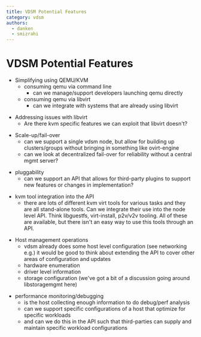 ```yaml
---
title: VDSM Potential Features
category: vdsm
authors:
  - danken
  - smizrahi
---
```


# VDSM Potential Features

*   Simplifying using QEMU/KVM
    -   consuming qemu via command line
        -   can we manage/support developers launching qemu directly
    -   consuming qemu via libvirt
        -   can we integrate with systems that are already using libvirt

<!-- -->

*   Addressing issues with libvirt
    -   Are there kvm specific features we can exploit that libvirt doesn't?

<!-- -->

*   Scale-up/fail-over
    -   can we support a single vdsm node, but allow for building up clusters/groups without bringing in something like ovirt-engine
    -   can we look at decentralized fail-over for reliability without a central mgmt server?

<!-- -->

*   pluggability
    -   can we support an API that allows for third-party plugins to support new features or changes in implementation?

<!-- -->

*   kvm tool integration into the API
    -   there are lots of different kvm virt tools for various tasks and they are all stand-alone tools. Can we integrate their use into the node level API. Think libguestfs, virt-install, p2v/v2v tooling. All of these are available, but there isn't an easy way to use this tools through an API.

<!-- -->

*   Host management operations
    -   vdsm already does some host level configuration (see networking e.g.) it would be good to think about extending the API to cover other areas of configuration and updates
    -   hardware enumeration
    -   driver level information
    -   storage configuration (we've got a bit of a discussion going around libstoragemgmt here)

<!-- -->

*   performance monitoring/debugging
    -   is the host collecting enough information to do debug/perf analysis
    -   can we support specific configurations of a host that optimize for specific workloads
    -   and can we do this in the API such that third-parties can supply and maintain specific workload configurations

